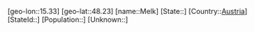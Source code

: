 ﻿---
location: [48.23,15.33]
type: City
tags:
- geo/City


SpocWebEntityId: 32394
isDeleted: false
confidential: public

---
[geo-lon::15.33]
[geo-lat::48.23]
[name::Melk]
[State::]
[Country::[Austria](geo/Continent/Europe/Austria.md)]
[StateId::]
[Population::]
[Unknown::]

